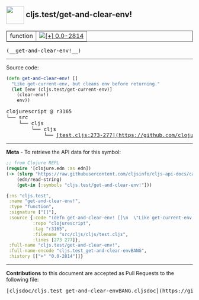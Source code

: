 ## <img width="48px" valign="middle" src="http://i.imgur.com/Hi20huC.png"> cljs.test/get-and-clear-env!

 <table border="1">
<tr>

<td>function</td>
<td><a href="https://github.com/cljsinfo/cljs-api-docs/tree/0.0-2814"><img valign="middle" alt="[+] 0.0-2814" src="https://img.shields.io/badge/+-0.0--2814-lightgrey.svg"></a> </td>
</tr>
</table>

 <samp>
(__get-and-clear-env!__)<br>
</samp>

---





Source code:

```clj
(defn get-and-clear-env! []
  "Like get-current-env, but cleans env before returning."
  (let [env (cljs.test/get-current-env)]
    (clear-env!)
    env))
```

 <pre>
clojurescript @ r3165
└── src
    └── cljs
        └── cljs
            └── <ins>[test.cljs:273-277](https://github.com/clojure/clojurescript/blob/r3165/src/cljs/cljs/test.cljs#L273-L277)</ins>
</pre>


---

__Meta__ - To retrieve the API data for this symbol:

```clj
;; from Clojure REPL
(require '[clojure.edn :as edn])
(-> (slurp "https://raw.githubusercontent.com/cljsinfo/cljs-api-docs/catalog/cljs-api.edn")
    (edn/read-string)
    (get-in [:symbols "cljs.test/get-and-clear-env!"]))
```

```clj
{:ns "cljs.test",
 :name "get-and-clear-env!",
 :type "function",
 :signature ["[]"],
 :source {:code "(defn get-and-clear-env! []\n  \"Like get-current-env, but cleans env before returning.\"\n  (let [env (cljs.test/get-current-env)]\n    (clear-env!)\n    env))",
          :repo "clojurescript",
          :tag "r3165",
          :filename "src/cljs/cljs/test.cljs",
          :lines [273 277]},
 :full-name "cljs.test/get-and-clear-env!",
 :full-name-encode "cljs.test_get-and-clear-envBANG",
 :history [["+" "0.0-2814"]]}

```

---

__Contributions__ to this document are accepted as Pull Requests to the following file:

 <pre>
[cljsdoc/cljs.test_get-and-clear-envBANG.cljsdoc](https://github.com/cljsinfo/cljs-api-docs/blob/master/cljsdoc/cljs.test_get-and-clear-envBANG.cljsdoc)
</pre>

